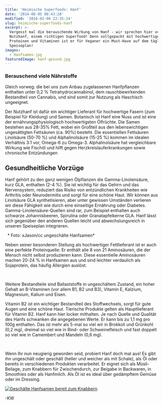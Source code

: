 ```yaml
---
title: 'Heimische Superfoods: Hanf'
date: '2014-08-05 08:43:28'
modified: '2016-02-06 22:35:24'
slug: heimische-superfoods-hanf
excerpt: >-
  Vergesst mal die berauschende Wirkung von Hanf - wir sprechen hier von
  Nutzhanf, einem richtigen Superfood! Denn vollgepackt mit hochwertigen Ölen,
  Proteinen und Vitaminen ist er für Veganer ein Must-Have auf dem täglichen
  Speiseplan!
images:
  - Hanfsamen.jpg
featuredImage: hanf-gesund.jpg
---
```


### Berauschend viele Nährstoffe

Gleich vorweg: die bei uns zum Anbau zugelassenen Hanfpflanzen enthalten unter 0,2 % Tetrahydrocannabinol, dem rauschbewirkenden Bestandteil von Cannabis, und sind somit zur Nutzung als Haschisch ungeeignet.

Der Nutzhanf ist dafür ein wichtiger Lieferant für hochwertige Fasern (zum Beispiel für Kleidung) und Samen. Botanisch ist Hanf eine Nuss und ist eine der ernährungsphysiologisch hochwertigsten Ölfrüchte. Die Samen bestehen aus 28-35% Fett, wobei ein Großteil aus den lebenswichtigen ungesättigten Fettsäuren (ca. 90%) besteht. Die essentiellen Fettsäuren Linolsäure (50-70 %) und Alphalinolsäure (15-25 %) kommen im idealen Verhältnis 3:1 vor, Omega-6 zu Omega-3. Alphalinolsäure hat vergleichbare Wirkung wie Fischöl und hilft gegen Herzkreislauferkrankungen sowie chronische Entzündungen

## Gesundheitliche Vorzüge

Hanf gehört zu den ganz wenigen Ölpflanzen die Gamma-Linolensäure, kurz GLA, enthalten (2-4 %). Sie ist wichtig für das Gehirn und das Nervensystem, reduziert das Risiko von entzündlichen Krankheiten wie Arthritis oder Neurodermitis und sorgt für eine schöne Haut. Wir können aus Linolsäure GLA synthetisieren, aber unter gewissen Umständen verlieren wir diese Fähigkeit wie durch eine einseitige Ernährung oder Diabetes. Gamma-Linolensäure-Quellen sind rar, zum Beispiel enthalten auch schwarze Johannisbeeren, Spirulina oder Granatapfelkerne GLA. Hanf lässt sich gegenüber den anderen Quellen leicht und abwechslungsreich in unseren Speiseplan integrieren.

  <!-- Image removed (no copyright): ungeschälter-Hanf-cc-xJason.jpg --> \* Foto: xJason/cc ungeschälte Hanfsamen\*  

Neben seiner besonderen Stellung als hochwertiger Fettlieferant ist er auch eine perfekte Proteinquelle: Er enthält alle 8 von 21 Aminosäuren, die der Mensch nicht selbst produzieren kann. Diese essentielle Aminosäuren machen 20-24 % in Hanfsamen aus und sind leichter verdaulich als Sojaprotein, das häufig Allergien auslöst.

 

Weitere Bestandteile sind Ballaststoffe in ungeschältem Zustand, ein hoher Gehalt an B-Vitaminen (vor allem B1, B2 und B3), Vitamin E, Kalzium, Magnesium, Kalium und Eisen.

Vitamin B2 ist ein wichtiger Bestandteil des Stoffwechsels, sorgt für gute Augen und eine schöne Haut. Tierische Produkte gelten als Hauptlieferant für Vitamin B2. Hanf kann hier locker mithalten. Je nach Quelle und Qualität des Hanfs schwanken die angegebenen Werte. Er kann bis zu 1,1 mg pro 100g enthalten. Das ist mehr als 5-mal so viel wir in Brokkoli und Grünkohl (0,2 mg), dreimal so viel wie in Rind- oder Schweinefleisch und fast doppelt so viel wie in Camembert und Mandeln (0,6 mg).

 

Wenn Ihr nun neugierig geworden seid, probiert Hanf doch mal aus! Es gibt ihn ungeschält oder geschält (heller und weicher als mit Schale), als Öl oder bereits in verschiedenen Produkten verarbeitet. Er eignet sich als Müsli-Beilage, zum Knabbern für Zwischendurch, zur Beigabe in Backwaren, in Smoothies oder als Hanfmilch. Als Öl ist es ideal über gedämpftem Gemüse oder im Dressing.

[![Geschälte Hanfsamen bereit zum Knabbern](https://www.veganblatt.com/i/Hanfsamen.jpg)](https://www.veganblatt.com/i/Hanfsamen.jpg)  

\-KW
